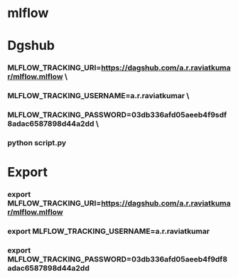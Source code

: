 # mlflow

# Dgshub

### MLFLOW_TRACKING_URI=https://dagshub.com/a.r.raviatkumar/mlflow.mlflow \
### MLFLOW_TRACKING_USERNAME=a.r.raviatkumar \
### MLFLOW_TRACKING_PASSWORD=03db336afd05aeeb4f9sdf8adac6587898d44a2dd \
### python script.py

# Export

### export MLFLOW_TRACKING_URI=https://dagshub.com/a.r.raviatkumar/mlflow.mlflow
### export MLFLOW_TRACKING_USERNAME=a.r.raviatkumar
### export MLFLOW_TRACKING_PASSWORD=03db336afd05aeeb4f9df8adac6587898d44a2dd
